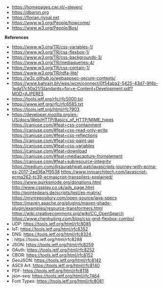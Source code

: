 * https://homepages.cwi.nl/~steven/
* https://dbaron.org
* https://florian.rivoal.net
* https://www.w3.org/People/howcome/
* https://www.w3.org/People/Bos/

**References**

* https://www.w3.org/TR/css-variables-1/
* https://www.w3.org/TR/css-flexbox-1/
* https://www.w3.org/TR/css-backgrounds-3/
* https://www.w3.org/TR/mediaqueries-4/
* https://www.w3.org/TR/css-contain-1/
* https://www.w3.org/TR/rdfa-lite/
* https://w3c.github.io/webappsec-secure-contexts/
* https://www.bahrain.bh/wps/wcm/connect/0f54aba2-5425-43d7-9f4b-1eda17c50a21/Standards+for+e-Content+Development.pdf?MOD=AJPERES
* https://tools.ietf.org/rfc/rfc5000.txt
* https://www.ietf.org/rfc/rfc6585.txt
* https://tools.ietf.org/html/rfc7903
* https://developer.mozilla.org/en-US/docs/Web/HTTP/Basics_of_HTTP/MIME_types
https://caniuse.com/#feat=css-containment
https://caniuse.com/#feat=css-read-only-write
https://caniuse.com/#feat=css-reflections
https://caniuse.com/#feat=css-paint-api
https://caniuse.com/#feat=css-variables
https://caniuse.com/#feat=download
https://caniuse.com/#feat=mediacapture-fromelement
https://caniuse.com/#feat=subresource-integrity
https://medium.com/@saurabhpati.pati/javascripts-journey-with-ecma-es-2017-2ad36a7f9538
https://www.innoarchitech.com/javascript-ecma262-tc39-ecmascript-transpilers-explained/
https://www.quirksmode.org/donations.html
http://www.cssplay.co.uk/ads_page.html
http://pointedears.de/scripts/test/es-matrix/
https://mvnrepository.com/open-source/java-specs
https://maven.apache.org/plugins/maven-shade-plugin/examples/resource-transformers.html
https://wiki.creativecommons.org/wiki/CC_OpenSearch
https://www.chenhuijing.com/blog/css-grid-flexbox-combo/
* UDP: https://tools.ietf.org/html/rfc8085
* IoT: https://tools.ietf.org/html/rfc8352
* DNS: https://tools.ietf.org/html/rfc8324
* <link>: https://tools.ietf.org/html/rfc8288
* JSON: https://tools.ietf.org/html/rfc8259
* OAuth: https://tools.ietf.org/html/rfc8252
* CBOR: https://tools.ietf.org/html/rfc8152
* GeoJSON: https://tools.ietf.org/html/rfc8142
* ASCII Art: https://tools.ietf.org/html/rfc8140
* PDF: https://tools.ietf.org/html/rfc8118
* json-seq: https://tools.ietf.org/html/rfc7464
* Font Types: https://tools.ietf.org/html/rfc8081